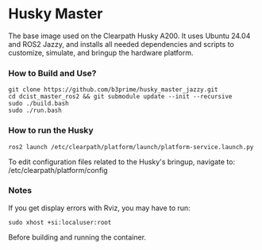 Husky Master
=============

The base image used on the Clearpath Husky A200. It uses Ubuntu 24.04 and ROS2 Jazzy, and installs all needed dependencies and scripts to customize, simulate, and bringup the hardware platform.

### How to Build and Use?
```
git clone https://github.com/b3prime/husky_master_jazzy.git
cd dcist_master_ros2 && git submodule update --init --recursive
sudo ./build.bash
sudo ./run.bash
```

### How to run the Husky
```
ros2 launch /etc/clearpath/platform/launch/platform-service.launch.py
```
To edit configuration files related to the Husky's bringup, navigate to: /etc/clearpath/platform/config

### Notes

If you get display errors with Rviz, you may have to run:
```
sudo xhost +si:localuser:root
```
Before building and running the container.

